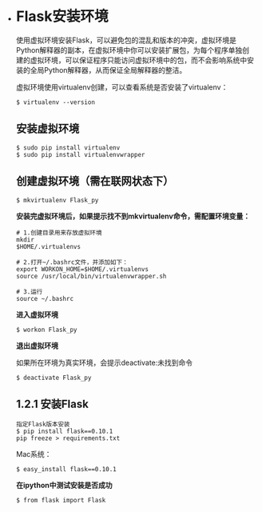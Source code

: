 - # Flask安装环境

  使用虚拟环境安装Flask，可以避免包的混乱和版本的冲突，虚拟环境是Python解释器的副本，在虚拟环境中你可以安装扩展包，为每个程序单独创建的虚拟环境，可以保证程序只能访问虚拟环境中的包，而不会影响系统中安装的全局Python解释器，从而保证全局解释器的整洁。

  虚拟环境使用virtualenv创建，可以查看系统是否安装了virtualenv：

  ```shell
  $ virtualenv --version
  ```

  ## 安装虚拟环境

  ```shell
  $ sudo pip install virtualenv
  $ sudo pip install virtualenvwrapper
  ```

  ## 创建虚拟环境（需在联网状态下）

  ```shell
  $ mkvirtualenv Flask_py
  ```

  **安装完虚拟环境后，如果提示找不到mkvirtualenv命令，需配置环境变量：**

  ```shell
  # 1.创建目录用来存放虚拟环境
  mkdir
  $HOME/.virtualenvs
  
  # 2.打开~/.bashrc文件，并添加如下：
  export WORKON_HOME=$HOME/.virtualenvs
  source /usr/local/bin/virtualenvwrapper.sh
  
  # 3.运行
  source ~/.bashrc
  ```

  **进入虚拟环境**

  ```shell
  $ workon Flask_py
  ```

  **退出虚拟环境**

  如果所在环境为真实环境，会提示deactivate:未找到命令

  ```shell
  $ deactivate Flask_py
  ```

  ## 1.2.1 安装Flask

  ```shell
  指定Flask版本安装
  $ pip install flask==0.10.1
  pip freeze > requirements.txt
  ```

  Mac系统：

  ```shell
  $ easy_install flask==0.10.1
  ```

  **在ipython中测试安装是否成功**

  ```shell
  $ from flask import Flask
  ```

  